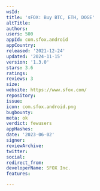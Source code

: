 ```yaml
---
wsId: 
title: 'sFOX: Buy BTC, ETH, DOGE'
altTitle: 
authors: 
users: 500
appId: com.sfox.android
appCountry: 
released: '2021-12-24'
updated: '2024-11-15'
version: '1.3.0'
stars: 3.6
ratings: 
reviews: 3
size: 
website: https://www.sfox.com/
repository: 
issue: 
icon: com.sfox.android.png
bugbounty: 
meta: ok
verdict: fewusers
appHashes: 
date: '2023-06-02'
signer: 
reviewArchive: 
twitter: 
social: 
redirect_from: 
developerName: SFOX Inc.
features: 

---
```


